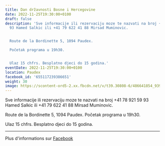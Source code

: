 ```yaml
---
title: Dan državnosti Bosne i Hercegovine
date: 2022-11-25T19:30:00+0100
draft: false
description: 'Sve informacije ili rezervaciju moze te nazvati na broj +41 78 921 59
  93 Hamed Salkic ili +41 79 622 41 88 Mirsad Muminovic.


  Route de la Bordinette 5, 1094 Paudex.

  Početak programa u 19h30.


  Ulaz 15 chfrs. Besplatno djeci do 15 godina.'
eventDate: 2022-11-25T19:30:00+0100
location: Paudex
facebook_id: '655117239386651'
weight: 30
image: https://scontent-ord5-2.xx.fbcdn.net/v/t39.30808-6/486641854_9399207156841686_1516080123773765506_n.jpg?_nc_cat=103&ccb=1-7&_nc_sid=9e60e4&_nc_ohc=_aKjxiZJq_0Q7kNvwHsXJkU&_nc_oc=AdmyiPSV6P3Fqu9Bo62xcZmOeKL0Q6cw4yd_gIAWCYyuqMrZ8hlSjhLHZxHjg7YvG4U&_nc_zt=23&_nc_ht=scontent-ord5-2.xx&edm=ABTKTjYEAAAA&_nc_gid=krEkOe_1kG9AwQQW5SHnLw&oh=00_AfQ-aIBI0M3FJQnxw5co3Gt26bG0rvtpE0hlzEz0JqUKbA&oe=68726FBD
---
```


Sve informacije ili rezervaciju moze te nazvati na broj +41 78 921 59 93 Hamed Salkic ili +41 79 622 41 88 Mirsad Muminovic.

Route de la Bordinette 5, 1094 Paudex.
Početak programa u 19h30.

Ulaz 15 chfrs. Besplatno djeci do 15 godina.

---

Plus d'informations sur [Facebook](https://facebook.com/events/655117239386651)